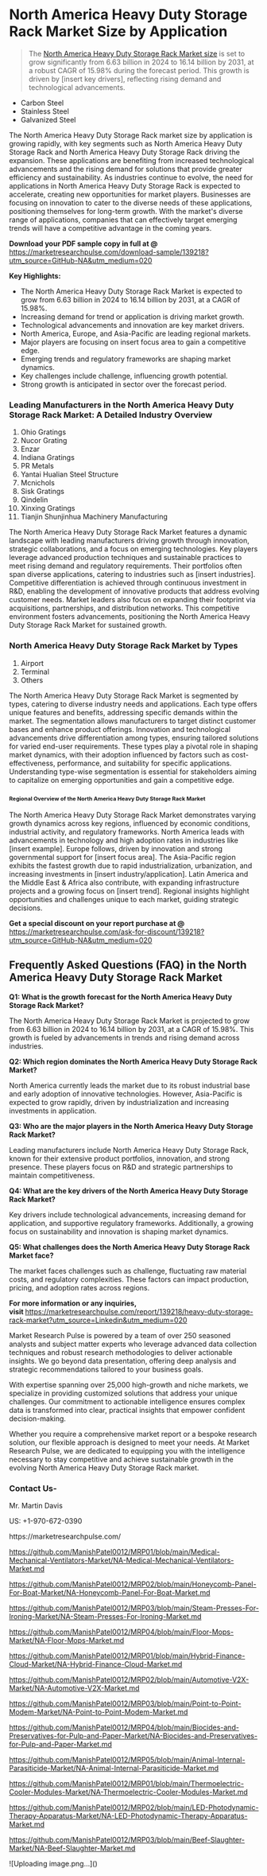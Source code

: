 <h1>North America Heavy Duty Storage Rack Market&nbsp;Size by Application</h1><blockquote><p>The <a href="https://marketresearchpulse.com/download-sample/139218?utm_source=GitHub-NA&amp;utm_medium=020">North America Heavy Duty Storage Rack Market size</a> is set to grow significantly from 6.63 billion in 2024 to 16.14 billion by 2031, at a robust CAGR of 15.98% during the forecast period. This growth is driven by [insert key drivers], reflecting rising demand and technological advancements.</p></blockquote><ul><li>Carbon Steel<li> Stainless Steel<li> Galvanized Steel</li></ul><p>The North America Heavy Duty Storage Rack market size by application is growing rapidly, with key segments such as North America Heavy Duty Storage Rack and North America Heavy Duty Storage Rack driving the expansion. These applications are benefiting from increased technological advancements and the rising demand for solutions that provide greater efficiency and sustainability. As industries continue to evolve, the need for applications in North America Heavy Duty Storage Rack is expected to accelerate, creating new opportunities for market players. Businesses are focusing on innovation to cater to the diverse needs of these applications, positioning themselves for long-term growth. With the market's diverse range of applications, companies that can effectively target emerging trends will have a competitive advantage in the coming years.</p><p><strong>Download your PDF sample copy in full at @ </strong><a href="https://marketresearchpulse.com/download-sample/139218?utm_source=GitHub-NA&amp;utm_medium=020">https://marketresearchpulse.com/download-sample/139218?utm_source=GitHub-NA&amp;utm_medium=020</a></p><p><strong>Key Highlights: </strong></p><ul><li>The North America Heavy Duty Storage Rack Market is expected to grow from 6.63 billion in 2024 to 16.14 billion by 2031, at a CAGR of 15.98%.</li><li>Increasing demand for trend or application is driving market growth.</li><li>Technological advancements and innovation are key market drivers.</li><li>North America, Europe, and Asia-Pacific are leading regional markets.</li><li>Major players are focusing on insert focus area to gain a competitive edge.</li><li>Emerging trends and regulatory frameworks are shaping market dynamics.</li><li>Key challenges include challenge, influencing growth potential.</li><li>Strong growth is anticipated in sector over the forecast period.</li></ul><h3>Leading Manufacturers in the North America Heavy Duty Storage Rack Market: A Detailed Industry Overview</h3><ol><li>Ohio Gratings</li><li>Nucor Grating</li><li>Enzar</li><li>Indiana Gratings</li><li>PR Metals</li><li>Yantai Hualian Steel Structure</li><li>Mcnichols</li><li>Sisk Gratings</li><li>Qindelin</li><li>Xinxing Gratings</li><li>Tianjin Shunjinhua Machinery Manufacturing</li></ol><div class="flex max-w-full flex-col flex-grow"><div class="min-h-8 text-message flex w-full flex-col items-end gap-2 whitespace-normal break-words [.text-message+&amp;]:mt-5" dir="auto" data-message-author-role="assistant" data-message-id="fd8432e4-4910-450d-b182-61b7bfb0a01f" data-message-model-slug="gpt-4o"><div class="flex w-full flex-col gap-1 empty:hidden first:pt-[3px]"><div class="markdown prose w-full break-words dark:prose-invert light"><p>The North America Heavy Duty Storage Rack Market features a dynamic landscape with leading manufacturers driving growth through innovation, strategic collaborations, and a focus on emerging technologies. Key players leverage advanced production techniques and sustainable practices to meet rising demand and regulatory requirements. Their portfolios often span diverse applications, catering to industries such as [insert industries]. Competitive differentiation is achieved through continuous investment in R&amp;D, enabling the development of innovative products that address evolving customer needs. Market leaders also focus on expanding their footprint via acquisitions, partnerships, and distribution networks. This competitive environment fosters advancements, positioning the North America Heavy Duty Storage Rack Market for sustained growth.</p></div></div></div></div><h3>North America Heavy Duty Storage Rack Market by Types</h3><ol><li>Airport<li> Terminal<li> Others</li></ol><div class="flex max-w-full flex-col flex-grow"><div class="min-h-8 text-message flex w-full flex-col items-end gap-2 whitespace-normal break-words [.text-message+&amp;]:mt-5" dir="auto" data-message-author-role="assistant" data-message-id="084470be-0bb7-4664-bddf-5156b4f41249" data-message-model-slug="gpt-4o-mini"><div class="flex w-full flex-col gap-1 empty:hidden first:pt-[3px]"><div class="markdown prose w-full break-words dark:prose-invert light"><p>The North America Heavy Duty Storage Rack Market is segmented by types, catering to diverse industry needs and applications. Each type offers unique features and benefits, addressing specific demands within the market. The segmentation allows manufacturers to target distinct customer bases and enhance product offerings. Innovation and technological advancements drive differentiation among types, ensuring tailored solutions for varied end-user requirements. These types play a pivotal role in shaping market dynamics, with their adoption influenced by factors such as cost-effectiveness, performance, and suitability for specific applications. Understanding type-wise segmentation is essential for stakeholders aiming to capitalize on emerging opportunities and gain a competitive edge.</p></div></div></div></div><h3><span style="font-size: 11px;">Regional Overview of the North America Heavy Duty Storage Rack Market</span></h3><div class="flex max-w-full flex-col flex-grow"><div class="min-h-8 text-message flex w-full flex-col items-end gap-2 whitespace-normal break-words [.text-message+&amp;]:mt-5" dir="auto" data-message-author-role="assistant" data-message-id="e9038762-ce64-4e30-91c9-9bd413514231" data-message-model-slug="gpt-4o-mini"><div class="flex w-full flex-col gap-1 empty:hidden first:pt-[3px]"><div class="markdown prose w-full break-words dark:prose-invert light"><p>The North America Heavy Duty Storage Rack Market demonstrates varying growth dynamics across key regions, influenced by economic conditions, industrial activity, and regulatory frameworks. North America leads with advancements in technology and high adoption rates in industries like [insert example]. Europe follows, driven by innovation and strong governmental support for [insert focus area]. The Asia-Pacific region exhibits the fastest growth due to rapid industrialization, urbanization, and increasing investments in [insert industry/application]. Latin America and the Middle East &amp; Africa also contribute, with expanding infrastructure projects and a growing focus on [insert trend]. Regional insights highlight opportunities and challenges unique to each market, guiding strategic decisions.</p></div></div></div></div><p><strong>Get a special discount on your report purchase at @ </strong><a href="https://marketresearchpulse.com/ask-for-discount/139218?utm_source=GitHub-NA&amp;utm_medium=020">https://marketresearchpulse.com/ask-for-discount/139218?utm_source=GitHub-NA&amp;utm_medium=020</a></p><h2>Frequently Asked Questions (FAQ) in the North America Heavy Duty Storage Rack Market</h2><p><strong>Q1: What is the growth forecast for the North America Heavy Duty Storage Rack Market?</strong></p><p>The North America Heavy Duty Storage Rack Market is projected to grow from 6.63 billion in 2024 to 16.14 billion by 2031, at a CAGR of 15.98%. This growth is fueled by advancements in trends and rising demand across industries.</p><p><strong>Q2: Which region dominates the North America Heavy Duty Storage Rack Market?</strong></p><p>North America currently leads the market due to its robust industrial base and early adoption of innovative technologies. However, Asia-Pacific is expected to grow rapidly, driven by industrialization and increasing investments in application.</p><p><strong>Q3: Who are the major players in the North America Heavy Duty Storage Rack Market?</strong></p><p>Leading manufacturers include North America Heavy Duty Storage Rack, known for their extensive product portfolios, innovation, and strong presence. These players focus on R&amp;D and strategic partnerships to maintain competitiveness.</p><p><strong>Q4: What are the key drivers of the North America Heavy Duty Storage Rack Market?</strong></p><p>Key drivers include technological advancements, increasing demand for application, and supportive regulatory frameworks. Additionally, a growing focus on sustainability and innovation is shaping market dynamics.</p><p><strong>Q5: What challenges does the North America Heavy Duty Storage Rack Market face?</strong></p><p>The market faces challenges such as challenge, fluctuating raw material costs, and regulatory complexities. These factors can impact production, pricing, and adoption rates across regions.</p><p><strong>For more information or any inquiries, visit&nbsp;</strong><a href="https://marketresearchpulse.com/report/139218/heavy-duty-storage-rack-market?utm_source=Linkedin&utm_medium=020">https://marketresearchpulse.com/report/139218/heavy-duty-storage-rack-market?utm_source=Linkedin&utm_medium=020</a></p><p>Market Research Pulse is powered by a team of over 250 seasoned analysts and subject matter experts who leverage advanced data collection techniques and robust research methodologies to deliver actionable insights. We go beyond data presentation, offering deep analysis and strategic recommendations tailored to your business goals.</p><p>With expertise spanning over 25,000 high-growth and niche markets, we specialize in providing customized solutions that address your unique challenges. Our commitment to actionable intelligence ensures complex data is transformed into clear, practical insights that empower confident decision-making.</p><p>Whether you require a comprehensive market report or a bespoke research solution, our flexible approach is designed to meet your needs. At Market Research Pulse, we are dedicated to equipping you with the intelligence necessary to stay competitive and achieve sustainable growth in the evolving North America Heavy Duty Storage Rack market.</p><h3><strong>Contact Us-</strong></h3><p>Mr. Martin Davis</p><p>US: +1-970-672-0390</p><p>https://marketresearchpulse.com/</p><p><a href="https://github.com/ManishPatel0012/MRP01/blob/main/Medical-Mechanical-Ventilators-Market/NA-Medical-Mechanical-Ventilators-Market.md">https://github.com/ManishPatel0012/MRP01/blob/main/Medical-Mechanical-Ventilators-Market/NA-Medical-Mechanical-Ventilators-Market.md</a></p><p><a href="https://github.com/ManishPatel0012/MRP02/blob/main/Honeycomb-Panel-For-Boat-Market/NA-Honeycomb-Panel-For-Boat-Market.md">https://github.com/ManishPatel0012/MRP02/blob/main/Honeycomb-Panel-For-Boat-Market/NA-Honeycomb-Panel-For-Boat-Market.md</a></p><p><a href="https://github.com/ManishPatel0012/MRP03/blob/main/Steam-Presses-For-Ironing-Market/NA-Steam-Presses-For-Ironing-Market.md">https://github.com/ManishPatel0012/MRP03/blob/main/Steam-Presses-For-Ironing-Market/NA-Steam-Presses-For-Ironing-Market.md</a></p><p><a href="https://github.com/ManishPatel0012/MRP04/blob/main/Floor-Mops-Market/NA-Floor-Mops-Market.md">https://github.com/ManishPatel0012/MRP04/blob/main/Floor-Mops-Market/NA-Floor-Mops-Market.md</a></p><p><a href="https://github.com/ManishPatel0012/MRP01/blob/main/Hybrid-Finance-Cloud-Market/NA-Hybrid-Finance-Cloud-Market.md">https://github.com/ManishPatel0012/MRP01/blob/main/Hybrid-Finance-Cloud-Market/NA-Hybrid-Finance-Cloud-Market.md</a></p><p><a href="https://github.com/ManishPatel0012/MRP02/blob/main/Automotive-V2X-Market/NA-Automotive-V2X-Market.md">https://github.com/ManishPatel0012/MRP02/blob/main/Automotive-V2X-Market/NA-Automotive-V2X-Market.md</a></p><p><a href="https://github.com/ManishPatel0012/MRP03/blob/main/Point-to-Point-Modem-Market/NA-Point-to-Point-Modem-Market.md">https://github.com/ManishPatel0012/MRP03/blob/main/Point-to-Point-Modem-Market/NA-Point-to-Point-Modem-Market.md</a></p><p><a href="https://github.com/ManishPatel0012/MRP04/blob/main/Biocides-and-Preservatives-for-Pulp-and-Paper-Market/NA-Biocides-and-Preservatives-for-Pulp-and-Paper-Market.md">https://github.com/ManishPatel0012/MRP04/blob/main/Biocides-and-Preservatives-for-Pulp-and-Paper-Market/NA-Biocides-and-Preservatives-for-Pulp-and-Paper-Market.md</a></p><p><a href="https://github.com/ManishPatel0012/MRP05/blob/main/Animal-Internal-Parasiticide-Market/NA-Animal-Internal-Parasiticide-Market.md">https://github.com/ManishPatel0012/MRP05/blob/main/Animal-Internal-Parasiticide-Market/NA-Animal-Internal-Parasiticide-Market.md</a></p><p><a href="https://github.com/ManishPatel0012/MRP01/blob/main/Thermoelectric-Cooler-Modules-Market/NA-Thermoelectric-Cooler-Modules-Market.md">https://github.com/ManishPatel0012/MRP01/blob/main/Thermoelectric-Cooler-Modules-Market/NA-Thermoelectric-Cooler-Modules-Market.md</a></p><p><a href="https://github.com/ManishPatel0012/MRP02/blob/main/LED-Photodynamic-Therapy-Apparatus-Market/NA-LED-Photodynamic-Therapy-Apparatus-Market.md">https://github.com/ManishPatel0012/MRP02/blob/main/LED-Photodynamic-Therapy-Apparatus-Market/NA-LED-Photodynamic-Therapy-Apparatus-Market.md</a></p><p><a href="https://github.com/ManishPatel0012/MRP03/blob/main/Beef-Slaughter-Market/NA-Beef-Slaughter-Market.md">https://github.com/ManishPatel0012/MRP03/blob/main/Beef-Slaughter-Market/NA-Beef-Slaughter-Market.md</a></p>
![Uploading image.png…]()

